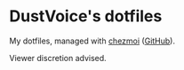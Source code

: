 # DustVoice's dotfiles

My dotfiles, managed with [chezmoi](https://www.chezmoi.io) ([GitHub](https://github.com/twpayne/chezmoi)).

Viewer discretion advised.
